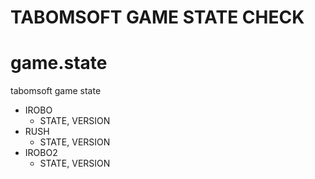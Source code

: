 
TABOMSOFT GAME STATE CHECK
=============

# game.state
tabomsoft game state

+ IROBO
  + STATE, VERSION
+ RUSH
  + STATE, VERSION
+ IROBO2
  + STATE, VERSION
